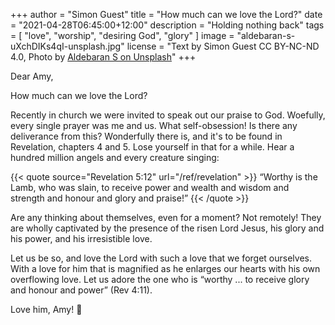 +++
author = "Simon Guest"
title = "How much can we love the Lord?"
date = "2021-04-28T06:45:00+12:00"
description = "Holding nothing back"
tags = [ "love", "worship", "desiring God", "glory" ]
image = "aldebaran-s-uXchDIKs4qI-unsplash.jpg"
license = "Text by Simon Guest CC BY-NC-ND 4.0, Photo by [Aldebaran S on Unsplash](https://unsplash.com/photos/uXchDIKs4qI)"
+++

Dear Amy,

How much can we love the Lord?

Recently in church we were invited to speak out our praise to God. Woefully, every single prayer was me and us. What self-obsession! Is there any deliverance from this? Wonderfully there is, and it's to be found in Revelation, chapters 4 and 5. Lose yourself in that for a while. Hear a hundred million angels and every creature singing:

{{< quote source="Revelation 5:12" url="/ref/revelation" >}}
“Worthy is the Lamb, who was slain, to receive power and wealth and wisdom and strength and honour and glory and praise!”
{{< /quote >}}

Are any thinking about themselves, even for a moment? Not remotely! They are wholly captivated by the presence of the risen Lord Jesus, his glory and his power, and his irresistible love.

Let us be so, and love the Lord with such a love that we forget ourselves. With a love for him that is magnified as he enlarges our hearts with his own overflowing love. Let us adore the one who is “worthy ... to receive glory and honour and power” (Rev 4:11).

Love him, Amy! 🙏
